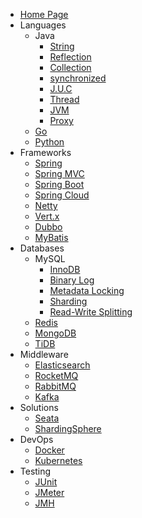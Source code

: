 - [Home Page](README.md)
- Languages
    - Java
        - [String](docs/java_string.md "Java - String")
        - [Reflection](docs/java_reflection.md "Java - Reflection")
        - [Collection](docs/java_collection.md "Java - Collection")
        - [synchronized](docs/java_synchronized.md "Java - synchronized")
        - [J.U.C](docs/java_concurrent.md "Java - J.U.C")
        - [Thread](docs/java_thread.md "Java - Thread")
        - [JVM](docs/java_jvm.md "Java - JVM")
        - [Proxy](docs/java_proxy.md "Java - Proxy")
    - [Go](docs/go.md)
    - [Python](docs/python.md)
- Frameworks
    - [Spring](docs/spring.md)
    - [Spring MVC](docs/springmvc.md)
    - [Spring Boot](docs/springboot.md)
    - [Spring Cloud](docs/springcloud.md)
    - [Netty](docs/netty.md)
    - [Vert.x](docs/vertx.md)
    - [Dubbo](docs/dubbo.md)
    - [MyBatis](docs/mybatis.md)
- Databases
    - MySQL
        - [InnoDB](docs/mysql_innodb.md)
        - [Binary Log](docs/mysql_binary_log.md)
        - [Metadata Locking](docs/mysql_metadatalocking.md)
        - [Sharding](docs/mysql_sharding.md)
        - [Read-Write Splitting](docs/mysql_readwritesplitting.md)
    - [Redis](docs/redis.md)
    - [MongoDB](docs/mongodb.md)
    - [TiDB](docs/tidb.md)
- Middleware
    - [Elasticsearch](docs/elasticsearch.md)
    - [RocketMQ](docs/rocketmq.md)
    - [RabbitMQ](docs/rabbitmq.md)
    - [Kafka](docs/kafka.md)
- Solutions
    - [Seata](docs/seata.md)
    - [ShardingSphere](docs/shardingsphere.md)
- DevOps
    - [Docker](docs/docker.md)
    - [Kubernetes](docs/kubernetes.md)
- Testing
    - [JUnit](docs/junit.md)
    - [JMeter](docs/jmeter.md)
    - [JMH](docs/jmh.md)
